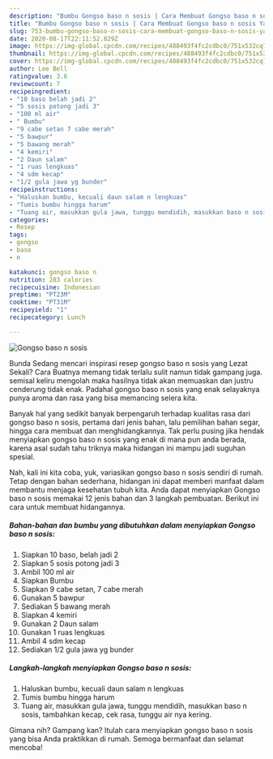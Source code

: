 ```yaml
---
description: "Bumbu Gongso baso n sosis | Cara Membuat Gongso baso n sosis Yang Lezat Sekali"
title: "Bumbu Gongso baso n sosis | Cara Membuat Gongso baso n sosis Yang Lezat Sekali"
slug: 753-bumbu-gongso-baso-n-sosis-cara-membuat-gongso-baso-n-sosis-yang-lezat-sekali
date: 2020-08-17T22:11:52.829Z
image: https://img-global.cpcdn.com/recipes/488493f4fc2cdbc0/751x532cq70/gongso-baso-n-sosis-foto-resep-utama.jpg
thumbnail: https://img-global.cpcdn.com/recipes/488493f4fc2cdbc0/751x532cq70/gongso-baso-n-sosis-foto-resep-utama.jpg
cover: https://img-global.cpcdn.com/recipes/488493f4fc2cdbc0/751x532cq70/gongso-baso-n-sosis-foto-resep-utama.jpg
author: Lee Bell
ratingvalue: 3.6
reviewcount: 7
recipeingredient:
- "10 baso belah jadi 2"
- "5 sosis potong jadi 3"
- "100 ml air"
- " Bumbu"
- "9 cabe setan 7 cabe merah"
- "5 bawpur"
- "5 bawang merah"
- "4 kemiri"
- "2 Daun salam"
- "1 ruas lengkuas"
- "4 sdm kecap"
- "1/2 gula jawa yg bunder"
recipeinstructions:
- "Haluskan bumbu, kecuali daun salam n lengkuas"
- "Tumis bumbu hingga harum"
- "Tuang air, masukkan gula jawa, tunggu mendidih, masukkan baso n sosis, tambahkan kecap, cek rasa, tunggu air nya kering."
categories:
- Resep
tags:
- gongso
- baso
- n

katakunci: gongso baso n 
nutrition: 283 calories
recipecuisine: Indonesian
preptime: "PT23M"
cooktime: "PT31M"
recipeyield: "1"
recipecategory: Lunch

---
```



![Gongso baso n sosis](https://img-global.cpcdn.com/recipes/488493f4fc2cdbc0/751x532cq70/gongso-baso-n-sosis-foto-resep-utama.jpg)

Bunda Sedang mencari inspirasi resep gongso baso n sosis yang Lezat Sekali? Cara Buatnya memang tidak terlalu sulit namun tidak gampang juga. semisal keliru mengolah maka hasilnya tidak akan memuaskan dan justru cenderung tidak enak. Padahal gongso baso n sosis yang enak selayaknya punya aroma dan rasa yang bisa memancing selera kita.

Banyak hal yang sedikit banyak berpengaruh terhadap kualitas rasa dari gongso baso n sosis, pertama dari jenis bahan, lalu pemilihan bahan segar, hingga cara membuat dan menghidangkannya. Tak perlu pusing jika hendak menyiapkan gongso baso n sosis yang enak di mana pun anda berada, karena asal sudah tahu triknya maka hidangan ini mampu jadi suguhan spesial.




Nah, kali ini kita coba, yuk, variasikan gongso baso n sosis sendiri di rumah. Tetap dengan bahan sederhana, hidangan ini dapat memberi manfaat dalam membantu menjaga kesehatan tubuh kita. Anda dapat menyiapkan Gongso baso n sosis memakai 12 jenis bahan dan 3 langkah pembuatan. Berikut ini cara untuk membuat hidangannya.

<!--inarticleads1-->

##### Bahan-bahan dan bumbu yang dibutuhkan dalam menyiapkan Gongso baso n sosis:

1. Siapkan 10 baso, belah jadi 2
1. Siapkan 5 sosis potong jadi 3
1. Ambil 100 ml air
1. Siapkan  Bumbu
1. Siapkan 9 cabe setan, 7 cabe merah
1. Gunakan 5 bawpur
1. Sediakan 5 bawang merah
1. Siapkan 4 kemiri
1. Gunakan 2 Daun salam
1. Gunakan 1 ruas lengkuas
1. Ambil 4 sdm kecap
1. Sediakan 1/2 gula jawa yg bunder




<!--inarticleads2-->

##### Langkah-langkah menyiapkan Gongso baso n sosis:

1. Haluskan bumbu, kecuali daun salam n lengkuas
1. Tumis bumbu hingga harum
1. Tuang air, masukkan gula jawa, tunggu mendidih, masukkan baso n sosis, tambahkan kecap, cek rasa, tunggu air nya kering.




Gimana nih? Gampang kan? Itulah cara menyiapkan gongso baso n sosis yang bisa Anda praktikkan di rumah. Semoga bermanfaat dan selamat mencoba!
